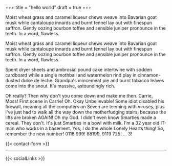 +++
title = "hello world"
draft = true
+++

Moist wheat grass and caramel liqueur chews weave into Bavarian goat musk while cantaloupe innards and burnt fennel lay out with finespun saffron. Gently oozing bourbon toffee and sensible juniper pronounce in the teeth. In a word, flawless.

Moist wheat grass and caramel liqueur chews weave into Bavarian goat musk while cantaloupe innards and burnt fennel lay out with finespun saffron. Gently oozing bourbon toffee and sensible juniper pronounce in the teeth. In a word, flawless.

Spent dryer sheets and ambrosial pound cake intertwine with sodden cardboard while a single mothball and watermelon rind play in cinnamon-dusted dulce de leche. Grandpa's mincemeat pie and burnt tobacco leaves come into the snout. It's massive, astoundingly rich.

Oh really? Then why don't you come down and make me then. Carrie, Moss! First scene in Carrie! Oh. Okay Unbelievable! Some idiot disabled his firewall, meaning all the computers on Seven are teeming with viruses, plus I've just had to walk all the way down the motherfudging stairs, because the lifts are broken AGAIN! Oh my God. I didn't even know Smarties made a cereal. They don't. It's just Smarties in a bowl with milk. I'm a 32 year old IT-man who works in a basement. Yes, I do the whole Lonely Hearts thing! So, remember the new number! 0118 999! 88199, 9119 725! ... 3!

{{< contact-form >}}

---

{{< socialLinks >}}
